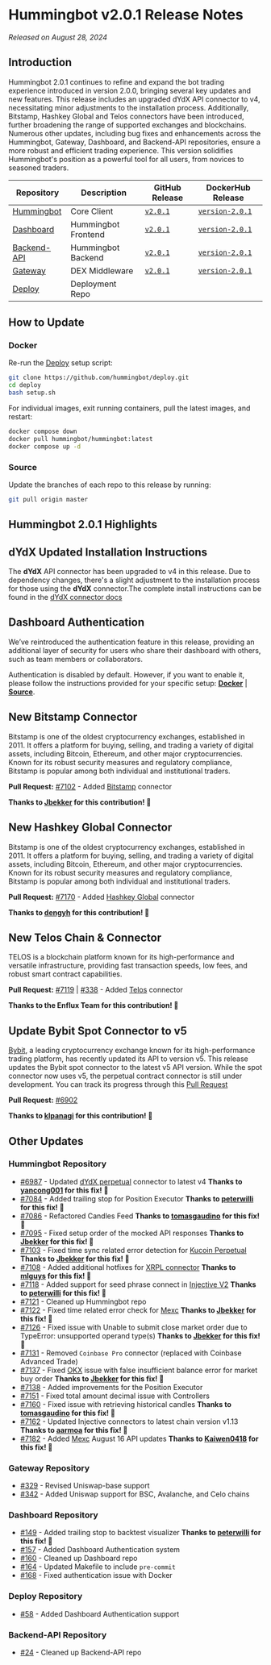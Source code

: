 # Hummingbot v2.0.1 Release Notes

*Released on August 28, 2024*

## Introduction

Hummingbot 2.0.1 continues to refine and expand the bot trading experience introduced in version 2.0.0, bringing several key updates and new features. This release includes an upgraded dYdX API connector to v4, necessitating minor adjustments to the installation process. Additionally, Bitstamp, Hashkey Global and Telos connectors have been introduced, further broadening the range of supported exchanges and blockchains. Numerous other updates, including bug fixes and enhancements across the Hummingbot, Gateway, Dashboard, and Backend-API repositories, ensure a more robust and efficient trading experience. This version solidifies Hummingbot's position as a powerful tool for all users, from novices to seasoned traders.

| Repository | Description | GitHub Release | DockerHub Release |
|------------|-------------|----------------|-------------------|
| [Hummingbot](https://github.com/hummingbot/hummingbot) | Core Client | [`v2.0.1`](https://github.com/hummingbot/hummingbot/releases/tag/v2.0.1) | [`version-2.0.1`](https://hub.docker.com/r/hummingbot/hummingbot/tags?name=version-2.0.1) |
| [Dashboard](https://github.com/hummingbot/dashboard) | Hummingbot Frontend  | [`v2.0.1`](https://github.com/hummingbot/dashboard/releases/tag/v2.0.1) | [`version-2.0.1`](https://hub.docker.com/r/hummingbot/dashboard/tags?name=version-2.0.1) |
| [Backend-API](https://github.com/hummingbot/backend-api) | Hummingbot Backend | [`v2.0.1`](https://github.com/hummingbot/backend-api/releases/tag/v2.0.1) | [`version-2.0.1`](https://hub.docker.com/r/hummingbot/backend-api/tags?name=version-2.0.1) |
| [Gateway](https://github.com/hummingbot/gateway) | DEX Middleware | [`v2.0.1`](https://github.com/hummingbot/gateway/releases/tag/v2.0.1) | [`version-2.0.1`](https://hub.docker.com/r/hummingbot/gateway/tags?name=version-2.0.1) |
| [Deploy](https://github.com/hummingbot/deploy) | Deployment Repo |

## How to Update

### Docker

Re-run the [Deploy](https://github.com/hummingbot/deploy) setup script:
```bash
git clone https://github.com/hummingbot/deploy.git
cd deploy
bash setup.sh
```

For individual images, exit running containers, pull the latest images, and restart:
```bash
docker compose down
docker pull hummingbot/hummingbot:latest
docker compose up -d
```

### Source

Update the branches of each repo to this release by running:
```bash
git pull origin master
```

## Hummingbot 2.0.1 Highlights

## dYdX Updated Installation Instructions

The **dYdX** API connector has been upgraded to v4 in this release. Due to dependency changes, there's a slight adjustment to the installation process for those using the **dYdX** connector.The complete install instructions can be found in the [dYdX connector docs](../exchanges/dydx.md)


## Dashboard Authentication

We’ve reintroduced the authentication feature in this release, providing an additional layer of security for users who share their dashboard with others, such as team members or collaborators. 

Authentication is disabled by default. However, if you want to enable it, please follow the instructions provided for your specific setup: **[Docker](../installation/hummingbot-deploy/quickstart.md#docker)** | **[Source](../installation/hummingbot-deploy/quickstart.md#source)**.


## New Bitstamp Connector

Bitstamp is one of the oldest cryptocurrency exchanges, established in 2011. It offers a platform for buying, selling, and trading a variety of digital assets, including Bitcoin, Ethereum, and other major cryptocurrencies. Known for its robust security measures and regulatory compliance, Bitstamp is popular among both individual and institutional traders.

**Pull Request:**  [#7102](https://github.com/hummingbot/hummingbot/pull/7102) - Added [Bitstamp](../exchanges/bitstamp.md) connector

**Thanks to [Jbekker](https://github.com/Jbekker) for this contribution! 🙏**


## New Hashkey Global Connector

Bitstamp is one of the oldest cryptocurrency exchanges, established in 2011. It offers a platform for buying, selling, and trading a variety of digital assets, including Bitcoin, Ethereum, and other major cryptocurrencies. Known for its robust security measures and regulatory compliance, Bitstamp is popular among both individual and institutional traders.

**Pull Request:**  [#7170](https://github.com/hummingbot/hummingbot/pull/7170) - Added [Hashkey Global](../exchanges/hashkey/index.md) connector

**Thanks to [dengyh](https://github.com/dengyh) for this contribution! 🙏**


## New Telos Chain & Connector

TELOS is a blockchain platform known for its high-performance and versatile infrastructure, providing fast transaction speeds, low fees, and robust smart contract capabilities.

**Pull Request:**  [#7119](https://github.com/hummingbot/hummingbot/pull/7119) | [#338](https://github.com/hummingbot/gateway/pull/338) - Added [Telos](../exchanges/telos.md) connector

**Thanks to the Enflux Team for this contribution! 🙏**


## Update Bybit Spot Connector to v5

[Bybit](../exchanges/bybit.md), a leading cryptocurrency exchange known for its high-performance trading platform, has recently updated its API to version v5. This release updates the Bybit spot connector to the latest v5 API version. While the spot connector now uses v5, the perpetual contract connector is still under development. You can track its progress through this [Pull Request](https://github.com/hummingbot/hummingbot/pull/7063)

**Pull Request:** [#6902](https://github.com/hummingbot/hummingbot/pull/6902) 

**Thanks to [klpanagi](https://github.com/klpanagi) for this contribution! 🙏**


## Other Updates

### Hummingbot Repository

- [#6987](https://github.com/hummingbot/hummingbot/pull/6987) - Updated [dYdX perpetual](../exchanges/dydx.md) connector to latest v4 **Thanks to [yancong001](https://github.com/yancong001) for this fix! 🙏**
- [#7084](https://github.com/hummingbot/hummingbot/pull/7084) - Added trailing stop for Position Executor **Thanks to [peterwilli](https://github.com/peterwilli) for this fix! 🙏**
- [#7086](https://github.com/hummingbot/hummingbot/pull/7086) - Refactored Candles Feed **Thanks to [tomasgaudino](https://github.com/tomasgaudino) for this fix! 🙏**
- [#7095](https://github.com/hummingbot/hummingbot/pull/7095) - Fixed setup order of the mocked API responses **Thanks to [Jbekker](https://github.com/Jbekker) for this fix! 🙏**
- [#7103](https://github.com/hummingbot/hummingbot/pull/7103) - Fixed time sync related error detection for [Kucoin Perpetual](../exchanges/kucoin/index.md) **Thanks to [Jbekker](https://github.com/Jbekker) for this fix! 🙏**
- [#7108](https://github.com/hummingbot/hummingbot/pull/7108) - Added additional hotfixes for [XRPL connector](../exchanges/xrpl.md) **Thanks to [mlguys](https://github.com/mlguys) for this fix! 🙏**
- [#7118](https://github.com/hummingbot/hummingbot/pull/7118) - Added support for seed phrase connect in [Injective V2](../exchanges/injective.md)  **Thanks to [peterwilli](https://github.com/peterwilli) for this fix! 🙏**
- [#7121](https://github.com/hummingbot/hummingbot/pull/7121) - Cleaned up Hummingbot repo 
- [#7122](https://github.com/hummingbot/hummingbot/pull/7122) - Fixed time related error check for [Mexc](../exchanges/mexc/index.md) **Thanks to [Jbekker](https://github.com/Jbekker) for this fix! 🙏** 
- [#7126](https://github.com/hummingbot/hummingbot/pull/7126) - Fixed issue with Unable to submit close market order due to TypeError: unsupported operand type(s) **Thanks to [Jbekker](https://github.com/Jbekker) for this fix! 🙏**
- [#7131](https://github.com/hummingbot/hummingbot/pull/7131) - Removed `Coinbase Pro` connector (replaced with Coinbase Advanced Trade)
- [#7137](https://github.com/hummingbot/hummingbot/pull/7137) - Fixed [OKX](../exchanges/okx/okx.md) issue with false insufficient balance error for market buy order **Thanks to [Jbekker](https://github.com/Jbekker) for this fix! 🙏**
- [#7138](https://github.com/hummingbot/hummingbot/pull/7138) - Added improvements for the Position Executor
- [#7151](https://github.com/hummingbot/hummingbot/pull/7151) - Fixed total amount decimal issue with Controllers
- [#7160](https://github.com/hummingbot/hummingbot/pull/7160) - Fixed issue with retrieving historical candles **Thanks to [tomasgaudino](https://github.com/tomasgaudino) for this fix! 🙏**
- [#7162](https://github.com/hummingbot/hummingbot/pull/7162) - Updated Injective connectors to latest chain version v1.13 **Thanks to [aarmoa](https://github.com/aarmoa) for this fix! 🙏**
- [#7182](https://github.com/hummingbot/hummingbot/pull/7182) - Added [Mexc](../exchanges/mexc/index.md) August 16 API updates  **Thanks to [Kaiwen0418](https://github.com/Kaiwen0418) for this fix! 🙏**

### Gateway Repository

- [#329](https://github.com/hummingbot/gateway/pull/329) - Revised Uniswap-base support 
- [#342](https://github.com/hummingbot/gateway/pull/342) - Added Uniswap support for BSC, Avalanche, and Celo chains

### Dashboard Repository

- [#149](https://github.com/hummingbot/dashboard/pull/149) - Added trailing stop to backtest visualizer **Thanks to [peterwilli](https://github.com/peterwilli) for this fix! 🙏**
- [#157](https://github.com/hummingbot/dashboard/pull/157) - Added Dashboard Authentication system
- [#160](https://github.com/hummingbot/dashboard/pull/160) - Cleaned up Dashboard repo
- [#164](https://github.com/hummingbot/dashboard/pull/164) - Updated Makefile to include `pre-commit`
- [#168](https://github.com/hummingbot/dashboard/pull/168) - Fixed authentication issue with Docker

### Deploy Repository

- [#58](https://github.com/hummingbot/deploy/pull/58) - Added Dashboard Authentication support

### Backend-API Repository

- [#24](https://github.com/hummingbot/backend-api/pull/24) - Cleaned up Backend-API repo




